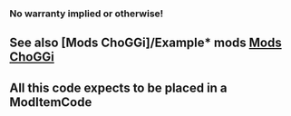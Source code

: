### No warranty implied or otherwise!

## See also [Mods ChoGGi]/Example* mods [Mods ChoGGi](Mods%20ChoGGi/)

## All this code expects to be placed in a ModItemCode
